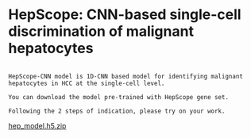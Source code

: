 # **HepScope: CNN-based single-cell discrimination of malignant hepatocytes**

```
 
HepScope-CNN model is 1D-CNN based model for identifying malignant hepatocytes in HCC at the single-cell level.

You can download the model pre-trained with HepScope gene set.  

Following the 2 steps of indication, please try on your work.

```


[hep_model.h5.zip](https://github.com/HepScope/HepScope/files/13783760/hep_model.h5.zip)




